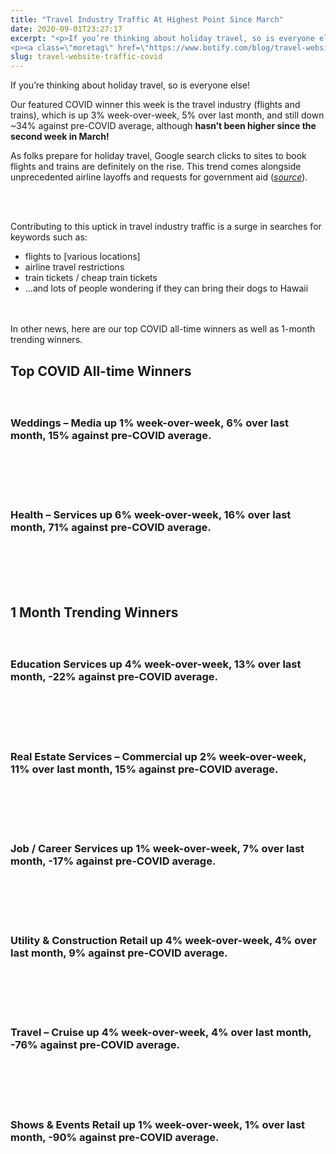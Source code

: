 ```yaml
---
title: "Travel Industry Traffic At Highest Point Since March"
date: 2020-09-01T23:27:17
excerpt: "<p>If you’re thinking about holiday travel, so is everyone else! Our featured COVID winner this week is the travel industry (flights and trains), which is up 3% week-over-week, 5% over last month, and still down ~34% against pre-COVID average, although hasn&#8217;t been higher since the second week in March! As folks prepare for holiday travel,&hellip; </p>
<p><a class=\"moretag\" href=\"https://www.botify.com/blog/travel-website-traffic-covid\">Read the full article</a></p>"
slug: travel-website-traffic-covid
---
```



<p>If you’re thinking about holiday travel, so is everyone else! </p>



<p>Our featured COVID winner this week is the travel industry (flights and trains), which is up 3% week-over-week, 5% over last month, and still down ~34% against pre-COVID average, although <strong>hasn&#8217;t been higher since the second week in March!</strong></p>



<p>As folks prepare for holiday travel, Google search clicks to sites to book flights and trains are definitely on the rise. This trend comes alongside unprecedented airline layoffs and requests for government aid (<em><a href="https://www.google.com/search?q=airlines&amp;oq=airlines">source</a></em>).</p>



<figure class="wp-block-image"><img decoding="async" src="https://lh5.googleusercontent.com/fxw6e8FVimrNYgubl57quskI6aH-fQ4-Tr7LfXbqu6lo0Df-3I2mROhHYkQpFEtfllTq83zBKeshFXRFbROgT3RP5WxWtb4dH0gK3mJ2rJLlPBeBV_AmRAMcl1NZTry67aTj4FnZ" alt="" title="Chart"/></figure>



<div style="height:20px" aria-hidden="true" class="wp-block-spacer"></div>



<p>Contributing to this uptick in travel industry traffic is a surge in searches for keywords such as:</p>



<ul><li>flights to [various locations]</li><li>airline travel restrictions</li><li>train tickets / cheap train tickets</li><li>&#8230;and lots of people wondering if they can bring their dogs to Hawaii </li></ul>



<div style="height:20px" aria-hidden="true" class="wp-block-spacer"></div>



<p>In other news, here are our top COVID all-time winners as well as 1-month trending winners.</p>



<h2 class="wp-block-heading">Top COVID All-time Winners</h2>



<div style="height:20px" aria-hidden="true" class="wp-block-spacer"></div>



<h3 class="wp-block-heading">Weddings &#8211; Media up 1% week-over-week, 6% over last month, 15% against pre-COVID average.</h3>



<div style="height:20px" aria-hidden="true" class="wp-block-spacer"></div>



<figure class="wp-block-image"><img decoding="async" src="https://lh5.googleusercontent.com/OSrhGV-g4YF8oRbsw1dsnkvlLqVLKxsTOzSD3vrBpYXuFKpg7gfdU5jF53vwaPu_44lEkVfjfE5QPrsgvCjqJVhnOp0X6zVw_9qJ9_cI53avteMjNkFNgjcY8LqBHoyYyG1n2Ufn" alt="" title="Chart"/></figure>



<div style="height:20px" aria-hidden="true" class="wp-block-spacer"></div>



<h3 class="wp-block-heading">Health &#8211; Services up 6% week-over-week, 16% over last month, 71% against pre-COVID average.</h3>



<div style="height:20px" aria-hidden="true" class="wp-block-spacer"></div>



<figure class="wp-block-image"><img decoding="async" src="https://lh5.googleusercontent.com/dTvZEkh0XjA9oUoNy4BhNY-T3FciwMK4thMgWvRl_9Yaxsv1RfDj2q0ZtJuYNarMPLVyCIJ9fpxd9zUL_jrZT3wUD-FBWJzlWqe0ZNDDDvCJ4-jZZsD0iD8F-QSJt3RgtwLq3yAA" alt="" title="Chart"/></figure>



<div style="height:20px" aria-hidden="true" class="wp-block-spacer"></div>



<h2 class="wp-block-heading">1 Month Trending Winners</h2>



<div style="height:20px" aria-hidden="true" class="wp-block-spacer"></div>



<h3 class="wp-block-heading">Education Services up 4% week-over-week, 13% over last month, -22% against pre-COVID average.</h3>



<div style="height:20px" aria-hidden="true" class="wp-block-spacer"></div>



<figure class="wp-block-image"><img decoding="async" src="https://lh3.googleusercontent.com/quIV15CjPHA3flJ3ivrzDEfsiraVLVyNzyDQclbI88p_TdExb6_5ycE6d_5w1YVEZ6tEjHKZpxbbU2yKkzgfszt6o36jHOjRr-Q68lD5KpvD7klR-VQ1ouPBhCdpuMjOmPOLXoEH" alt="" title="Chart"/></figure>



<div style="height:20px" aria-hidden="true" class="wp-block-spacer"></div>



<h3 class="wp-block-heading">Real Estate Services &#8211; Commercial up 2% week-over-week, 11% over last month, 15% against pre-COVID average.</h3>



<div style="height:20px" aria-hidden="true" class="wp-block-spacer"></div>



<figure class="wp-block-image"><img decoding="async" src="https://lh4.googleusercontent.com/nNw8t-CB7sMhESCNJF5eGxmytt6xd9LAuLT5ArZuV9QVsBAn42SA6WfwSOqM-3HqkRI-OUQJ-pOKibNmu7yKqi3PlU1xstbH-T1kPV0-5uS00ZbM94Qb23OwewpP3muWyvVtwEqU" alt="" title="Chart"/></figure>



<div style="height:20px" aria-hidden="true" class="wp-block-spacer"></div>



<h3 class="wp-block-heading">Job / Career Services up 1% week-over-week, 7% over last month, -17% against pre-COVID average.</h3>



<div style="height:20px" aria-hidden="true" class="wp-block-spacer"></div>



<figure class="wp-block-image"><img decoding="async" src="https://lh3.googleusercontent.com/mTm1bR8FZK5MA9KWMVp4G_jQLK5MreEnyG9yG_Rfszlti3Bc7Buv8GmRwW9b82poQUlu9syyEEcMhlrOtAfrR_mDGaVYTrfv4w-3gdRp_km6erLt4yTPAFFRKO1ChTP5LfCgSwoo" alt="" title="Chart"/></figure>



<div style="height:20px" aria-hidden="true" class="wp-block-spacer"></div>



<h3 class="wp-block-heading">Utility &amp; Construction Retail up 4% week-over-week, 4% over last month, 9% against pre-COVID average.</h3>



<div style="height:20px" aria-hidden="true" class="wp-block-spacer"></div>



<figure class="wp-block-image"><img decoding="async" src="https://lh4.googleusercontent.com/HM5xFzkaw1KFYc-gITq818lJPwtpSjxuw5mC3BfhrXqoTx0MAxFt1ttk_mDC4remwGeFOgY8jR6iyx00IryetyrKyi1RjCdSqHKluPRAWjyfa0Ixd1aM0kgRCkg40v0Vmi0_2FL0" alt="" title="Chart"/></figure>



<div style="height:20px" aria-hidden="true" class="wp-block-spacer"></div>



<h3 class="wp-block-heading">Travel &#8211; Cruise up 4% week-over-week, 4% over last month, -76% against pre-COVID average.</h3>



<div style="height:20px" aria-hidden="true" class="wp-block-spacer"></div>



<figure class="wp-block-image"><img decoding="async" src="https://lh3.googleusercontent.com/I0pfmR2_iilWdSVkwFPHgJJryaqolsKpRHGD1Wa_EZELyCAw64VZWYwZz-1PuLzZFvvybBRkmiAGMwIam9Sn7cVrPYlCMID2_SXVYb5zCL1ERcbnS135FOGD6NOPqUnM8ePdjHj_" alt="" title="Chart"/></figure>



<div style="height:20px" aria-hidden="true" class="wp-block-spacer"></div>



<h3 class="wp-block-heading">Shows &amp; Events Retail up 1% week-over-week, 1% over last month, -90% against pre-COVID average.</h3>



<div style="height:20px" aria-hidden="true" class="wp-block-spacer"></div>



<figure class="wp-block-image"><img decoding="async" src="https://lh6.googleusercontent.com/c4_jS8Ix24FpD6HTOeAo7WdGg_vKNtxWb0CAjaNKo70E25OiVzE05NOoyJbvDcTwyTPvgDHTsNbW0DP8K3c82YmiVUu7iVunxKU46rZUO06kauyxF-QIWXB4ge2Bi1UGYDIOPy_e" alt="" title="Chart"/></figure>
